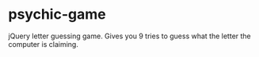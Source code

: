# psychic-game
jQuery letter guessing game. Gives you 9 tries to guess what the letter the computer is claiming.
